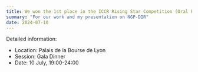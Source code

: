 ```yaml
---
title: We won the 1st place in the ICCR Rising Star Competition (Oral Presentation)!
summary: "For our work and my presentation on NGP-DIR" 
date: 2024-07-10
---
```



<!--more-->

Detailed information:

- Location: Palais de la Bourse de Lyon
- Session: Gala Dinner
- Date: 10 July, 19:00-24:00